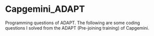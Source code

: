 # Capgemini_ADAPT
Programming questions of ADAPT.
The following are some coding questions I solved from the ADAPT (Pre-joining training) of Capgemini.
